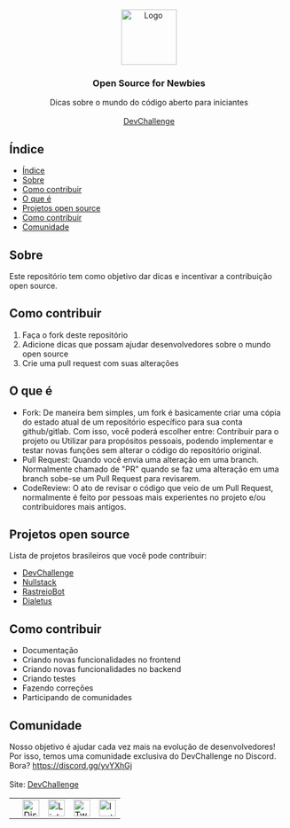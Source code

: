 <br />
<p align="center">
    <a href="https://devchallenge.com.br/">
    <img src="https://trello-attachments.s3.amazonaws.com/590fa896d2d25e50583de620/500x500/0bdcc819ea145cb0167619c6d00f2174/D.png" alt="Logo" width="100" height="100">
  </a>
  
  <h3 align="center">Open Source for Newbies</h3>

  <p align="center">
    Dicas sobre o mundo do código aberto para iniciantes
       <br />
    <br />
     <a href="https://www.devchallenge.com.br/">DevChallenge</a>
  </p>

## Índice

- [Índice](#índice)
- [Sobre](#sobre)
- [Como contribuir](#como-contribuir)
- [O que é](#o-que-é)
- [Projetos open source](#projetos-open-source)
- [Como contribuir](#como-contribuir-1)
- [Comunidade](#comunidade)

## Sobre

Este repositório tem como objetivo dar dicas e incentivar a contribuição open source.

## Como contribuir

1. Faça o fork deste repositório
2. Adicione dicas que possam ajudar desenvolvedores sobre o mundo open source
3. Crie uma pull request com suas alterações

## O que é
- Fork: De maneira bem simples, um fork é basicamente criar uma cópia do estado atual de um repositório específico para sua conta github/gitlab. Com isso, você poderá escolher entre: Contribuir para o projeto ou Utilizar para propósitos pessoais, podendo implementar e testar novas funções sem alterar o código do repositório original.
- Pull Request: Quando você envia uma alteração em uma branch. Normalmente chamado de "PR" quando se faz uma alteração em uma branch sobe-se um Pull Request para revisarem.
- CodeReview: O ato de revisar o código que veio de um Pull Request, normalmente é feito por pessoas mais experientes no projeto e/ou contribuidores mais antigos.

## Projetos open source

Lista de projetos brasileiros que você pode contribuir:
- [DevChallenge](https://devchallenge.com.br)
- [Nullstack](https://github.com/nullstack/nullstack)
- [RastreioBot](https://github.com/GabrielRF/RastreioBot)
- [Dialetus](https://github.com/dialetus/dialetus-service)

## Como contribuir

- Documentação
- Criando novas funcionalidades no frontend
- Criando novas funcionalidades no backend
- Criando testes
- Fazendo correções
- Participando de comunidades

## Comunidade

Nosso objetivo é ajudar cada vez mais na evolução de desenvolvedores! Por isso, temos uma comunidade exclusiva do DevChallenge no Discord. Bora? <https://discord.gg/yvYXhGj> <br>
<br>
Site: [DevChallenge](https://www.devchallenge.com.br/) <br>

<table style="border-color:transparent">
    <th>
        <td><a href="https://discord.gg/yvYXhGj"><img src="https://cdn3.iconfinder.com/data/icons/discord/64/discord_20-512.png" width="30px" height="30px" alt="Discord">      </a></td>
    <td><a href="https://www.linkedin.com/company/devchallenge/"><img src="https://image.flaticon.com/icons/svg/1384/1384014.svg" width="30px" height="30px"                alt="Linkedin"></a></td>
    <td><a href="https://twitter.com/dev_challenge"><img src="https://cdn3.iconfinder.com/data/icons/picons-social/57/43-twitter-512.png" width="30px" height="30px"        alt="Twitter"></a</td>
    <td><a href="https://www.instagram.com/devchallenge/"><img src="https://cdn4.iconfinder.com/data/icons/picons-social/57/38-instagram-3-512.png" width="30px"            height="30px" alt="Instagram"></a></td>
    </th>
</table>
